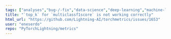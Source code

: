```yaml
---
tags: ["analyses","bug-/-fix","data-science","deep-learning","machine-learning","metrics","python","pytorch","v0.11.x"]
title: "`top_k` for `multiclassf1score` is not working correctly"
html_url: "https://github.com/Lightning-AI/torchmetrics/issues/1653"
user: "eneserdo"
repo: "PyTorchLightning/metrics"
---
```



